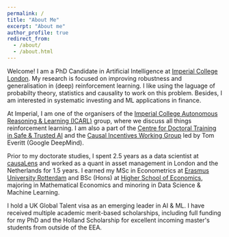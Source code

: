 ```yaml
---
permalink: /
title: "About Me"
excerpt: "About me"
author_profile: true
redirect_from: 
  - /about/
  - /about.html
---
```


Welcome! I am a PhD Candidate in Artificial Intelligence at [Imperial College London](https://www.imperial.ac.uk/). My research is focused on improving robustness and generalisation in (deep) reinforcement learning. I like using the laguage of probabilty theory, statistics and causality to work on this problem. Besides, I am interested in systematic investing and ML applications in finance. 

At Imperial, I am one of the organisers of the [Imperial College Autonomous Reasoning & Learning (ICARL)](https://icarl.doc.ic.ac.uk/home) group, where we discuss all things reinforcement learning. I am also a part of the [Centre for Doctoral Training in Safe & Trusted AI](https://safeandtrustedai.org/) and the [Causal Incentives Working Group](https://causalincentives.com/) led by Tom Everitt (Google DeepMind).

Prior to my doctorate studies, I spent 2.5 years as a data scientist at [causaLens](https://causalens.com/) and worked as a quant in asset management in London and the Netherlands for 1.5 years. I earned my MSc in Econometrics at [Erasmus University Rotterdam](https://www.eur.nl/en) and BSc (Hons) at [Higher School of Economics](https://www.hse.ru/en/), majoring in Mathematical Economics and minoring in Data Science & Machine Learning. 

I hold a UK Global Talent visa as an emerging leader in AI & ML. I have received multiple academic merit-based scholarships, including full funding for my PhD and the Holland Scholarship for excellent incoming master's students from outside of the EEA.
